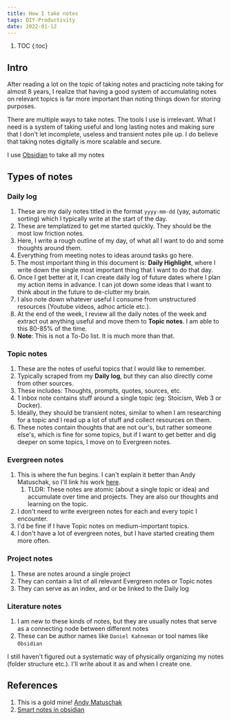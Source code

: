 ```yaml
---
title: How I take notes
tags: DIY-Productivity
date: 2022-01-12
---
```


1. TOC
{:toc}

## Intro

After reading a lot on the topic of taking notes and practicing note taking for almost 8 years, I realize that having a good system of accumulating notes on relevant topics is far more important than noting things down for storing purposes.

There are multiple ways to take notes. The tools I use is irrelevant. What I need is a system of taking useful and long lasting notes and making sure that I don't let incomplete, useless and transient notes pile up. I do believe that taking notes digitally is more scalable and secure.

I use [Obsidian](https://obsidian.md/) to take all my notes

## Types of notes

### Daily log

1. These are my daily notes titled in the format `yyyy-mm-dd` (yay, automatic sorting) which I typically write at the start of the day.
2. These are templatized to get me started quickly. They should be the most low friction notes.
3. Here, I write a rough outline of my day, of what all I want to do and some thoughts around them.
4. Everything from meeting notes to ideas around tasks go here.
5. The most important thing in this document is: **Daily Highlight**, where I write down the single most important thing that I want to do that day.
6. Once I get better at it, I can create daily log of future dates where I plan my action items in advance. I can jot down some ideas that I want to think about in the future to de-clutter my brain.
7. I also note down whatever useful I consume from unstructured resources (Youtube videos, adhoc article etc.).
8. At the end of the week, I review all the daily notes of the week and extract out anything useful and move them to **Topic notes**. I am able to this 80-85% of the time.
9. **Note**: This is not a To-Do list. It is much more than that.

### Topic notes

1. These are the notes of useful topics that I would like to remember.
2. Typically scraped from my **Daily log**, but they can also directly come from other sources.
3. These includes: Thoughts, prompts, quotes, sources, etc.
4. 1 inbox note contains stuff around a single topic (eg: Stoicism, Web 3 or Docker).
5. Ideally, they should be transient notes, similar to when I am researching for a topic and I read up a lot of stuff and collect resources on them.
6. These notes contain thoughts that are not our's, but rather someone else's, which is fine for some topics, but if I want to get better and dig deeper on some topics, I move on to Evergreen notes.

### Evergreen notes

1. This is where the fun begins. I can't explain it better than Andy Matuschak, so I'll link his work [here](https://notes.andymatuschak.org/Evergreen_notes).
    1. TLDR: These notes are atomic (about a single topic or idea) and accumulate over time and projects. They are also our thoughts and learning on the topic.
2. I don't need to write evergreen notes for each and every topic I encounter.
3. I'd be fine if I have Topic notes on medium-important topics.
4. I don't have a lot of evergreen notes, but I have started creating them more often.

### Project notes

1. These are notes around a single project
2. They can contain a list of all relevant Evergreen notes or Topic notes
3. They can serve as an index, and or be linked to the Daily log

### Literature notes

1. I am new to these kinds of notes, but they are usually notes that serve as a connecting node between different notes
2. These can be author names like `Daniel Kahneman` or tool names like `Obsidian`

I still haven't figured out a systematic way of physically organizing my notes (folder structure etc.). I'll write about it as and when I create one.

## References

1. This is a gold mine! [Andy Matuschak](https://notes.andymatuschak.org/Taxonomy_of_note_types)
2. [Smart notes in obsidian](https://www.knowledgeworker.blog/p/how-to-take-smart-notes-in-obsidian)
